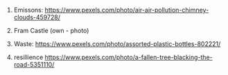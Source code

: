 1. Emissons: https://www.pexels.com/photo/air-air-pollution-chimney-clouds-459728/

2. Fram Castle (own - photo)

4. Waste: https://www.pexels.com/photo/assorted-plastic-bottles-802221/

4. resillience https://www.pexels.com/photo/a-fallen-tree-blacking-the-road-5351110/
